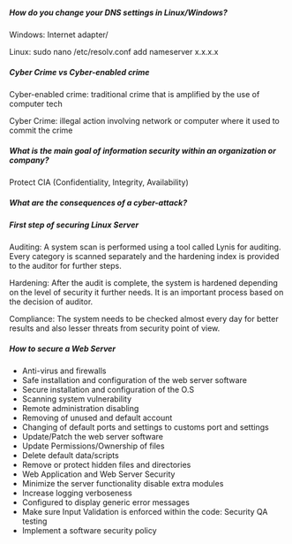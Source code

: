##### How do you change your DNS settings in Linux/Windows? 

Windows: Internet adapter/ 

Linux: sudo nano /etc/resolv.conf  add nameserver x.x.x.x 

##### Cyber Crime vs Cyber-enabled crime 

Cyber-enabled crime: traditional crime that is amplified by the use of computer tech 

Cyber Crime: illegal action involving network or computer where it used to commit the crime 

##### What is the main goal of information security within an organization or company? 

Protect CIA (Confidentiality, Integrity, Availability)

##### What are the consequences of a cyber-attack? 

##### First step of securing Linux Server 

Auditing: A system scan is performed using a tool called Lynis for auditing. Every category is scanned separately and the hardening index is provided to the auditor for further steps. 

Hardening: After the audit is complete, the system is hardened depending on the level of security it further needs. It is an important process based on the decision of auditor. 

Compliance: The system needs to be checked almost every day for better results and also lesser threats from security point of view. 

##### How to secure a Web Server 

- Anti-virus and firewalls 
- Safe installation and configuration of the web server software 
- Secure installation and configuration of the O.S 
- Scanning system vulnerability 
- Remote administration disabling 
- Removing of unused and default account 
- Changing of default ports and settings to customs port and settings 
- Update/Patch the web server software 
- Update Permissions/Ownership of files 
- Delete default data/scripts 
- Remove or protect hidden files and directories 
- Web Application and Web Server Security 
- Minimize the server functionality disable extra modules 
- Increase logging verboseness 
- Configured to display generic error messages 
- Make sure Input Validation is enforced within the code: Security QA testing 
- Implement a software security policy 